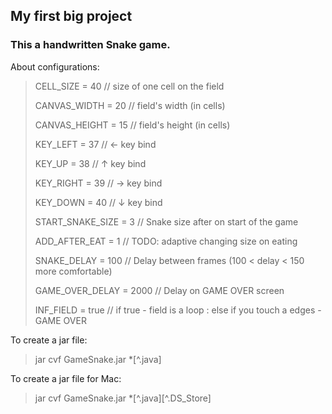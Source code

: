 ## My first big project
### This a handwritten Snake game.

About configurations:
> CELL_SIZE = 40 // size of one cell on the field
>
> CANVAS_WIDTH = 20 // field's width (in cells)
>
> CANVAS_HEIGHT = 15 // field's height (in cells)
>
> KEY_LEFT = 37 // ← key bind
>
> KEY_UP = 38 // ↑ key bind
>
> KEY_RIGHT = 39 // → key bind
>
> KEY_DOWN = 40 // ↓ key bind
>
> START_SNAKE_SIZE = 3 // Snake size after on start of the game
>
> ADD_AFTER_EAT = 1 // TODO: adaptive changing size on eating
>
> SNAKE_DELAY = 100 // Delay between frames (100 < delay < 150 more comfortable)
>
> GAME_OVER_DELAY = 2000 // Delay on GAME OVER screen
>
> INF_FIELD = true // if true - field is a loop : else if you touch a edges - GAME OVER

To create a jar file:
> jar cvf GameSnake.jar *[^.java]

To create a jar file for Mac:
> jar cvf GameSnake.jar *[^.java][^.DS_Store]
